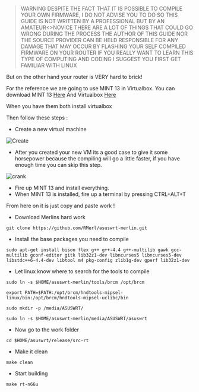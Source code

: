 > WARNING DESPITE THE FACT THAT IT IS POSSIBLE TO COMPILE YOUR OWN FIRMWARE,
> I DO NOT ADVISE YOU TO DO SO
> THIS GUIDE IS NOT WRITTEN BY A PROFESSIONAL BUT BY AN AMATEUR<>NOVICE
> THERE ARE A LOT OF THINGS THAT COULD GO WRONG DURING THE PROCESS
> THE AUTHOR OF THIS GUIDE NOR THE SOURCE PROVIDER CAN BE HELD RESPONSIBLE FOR ANY DAMAGE THAT MAY OCCUR BY 
> FLASHING YOUR SELF COMPILED FIRMWARE ON YOUR ROUTER
> IF YOU REALLY WANT TO LEARN THIS TYPE OF COMPUTING AND CODING I SUGGEST YOU FIRST GET FAMILIAR WITH LINUX


But on the other hand your router is VERY hard to brick!


For the reference we are going to use MINT 13 in Virtualbox.
You can download MINT 13 [Here](http://www.linuxmint.com/download.php)
And Virtualbox [Here](https://www.virtualbox.org/wiki/Downloads)

When you have them both install virtualbox

Then follow these steps :

* Create a new virtual machine 

![Create](http://members.home.nl/frits.pruymboom/Compile%20with%20linux%20mint/1.png)


* After you created your new VM its a good case to give it some horsepower because the compiling will go a little faster, if you have enough time you can skip this step.

![crank](http://members.home.nl/frits.pruymboom/Compile%20with%20linux%20mint/Crank.png)

* Fire up MINT 13 and install everything.
* When MINT 13 is installed, fire up a terminal by pressing CTRL+ALT+T


From here on it is just copy and paste work !

* Download Merlins hard work

```
git clone https://github.com/RMerl/asuswrt-merlin.git
```

* Install the base packages you need to compile

```
sudo apt-get install bison flex g++ g++-4.4 g++-multilib gawk gcc-multilib gconf-editor gitk lib32z1-dev libncurses5 libncurses5-dev libstdc++6-4.4-dev libtool m4 pkg-config zlib1g-dev gperf lib32z1-dev
```

* Let linux know where to search for the tools to compile

```
sudo ln -s $HOME/asuswrt-merlin/tools/brcm /opt/brcm
```

```
export PATH=$PATH:/opt/brcm/hndtools-mipsel-linux/bin:/opt/brcm/hndtools-mipsel-uclibc/bin
```

```
sudo mkdir -p /media/ASUSWRT/
```

```
sudo ln -s $HOME/asuswrt-merlin/media/ASUSWRT/asuswrt
```

* Now go to the work folder 

```
cd $HOME/asuswrt/release/src-rt
```

* Make it clean

```
make clean
```

* Start building

```
make rt-n66u
```
